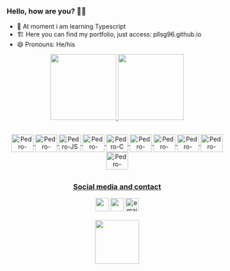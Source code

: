 <h3> Hello, how are you? 👋🤙 </h3>

<ul>
  <li> 🌱 At moment i am learning Typescript </li>
  <li> 🏗️ Here you can find my portfolio, just access: pllsg96.github.io
  <li> 😄 Pronouns: He/his </li>
</ul>

<div align="center">
  <a href="https://github.com/pllsg96">
  <img height="150em" src="https://github-readme-stats.vercel.app/api?username=pllsg96&show_icons=true&theme=vision-friendly-dark&include_all_commits=true&count_private=true">
  <img height="150em" src="https://github-readme-stats.vercel.app/api/top-langs/?username=pllsg96&layout=compact&langs_count=7&theme=vision-friendly-dark">
</div>
  
  ##
  <div align="center">
    <img align="center" alt="Pedro-HTML" height="40px" width="50px" src="https://cdn.jsdelivr.net/gh/devicons/devicon/icons/html5/html5-original.svg">
    <img align="center" alt="Pedro-CSS" height="40px" width="50px" src="https://cdn.jsdelivr.net/gh/devicons/devicon/icons/css3/css3-original.svg">
    <img align="center" alt="Pedro-JS" height="40px" width="50px" src="https://cdn.jsdelivr.net/gh/devicons/devicon/icons/javascript/javascript-original.svg">
    <img align="center" alt="Pedro-React" height="40px" width="50px" src="https://cdn.jsdelivr.net/gh/devicons/devicon/icons/react/react-original.svg">
    <img align="center" alt="Pedro-C" height="40px" width="50px" src="https://cdn.jsdelivr.net/gh/devicons/devicon/icons/c/c-original.svg">
    <img align="center" alt="Pedro-Linux" height="40px" width="50px" src="https://cdn.jsdelivr.net/gh/devicons/devicon/icons/linux/linux-original.svg">
    <img align="center" alt="Pedro-Redux" height="40px" width="50px" src="https://cdn.jsdelivr.net/gh/devicons/devicon/icons/redux/redux-original.svg">
    <img align="center" alt="Pedro-Bootstrap" height="40px" width="50px" src="https://cdn.jsdelivr.net/gh/devicons/devicon/icons/bootstrap/bootstrap-original.svg">
    <img align="center" alt="Pedro-Jest" height="40px" width="50px" src="https://cdn.jsdelivr.net/gh/devicons/devicon/icons/jest/jest-plain.svg">
    <img align="center" alt="Pedro-Typescript" height="40px" width="50px" src="https://cdn.jsdelivr.net/gh/devicons/devicon/icons/typescript/typescript-original.svg">
    
  </div>  
  
  ##
  <div align ="center">
    <h3> Social media and contact </h3>
    <a href="https://www.linkedin.com/in/pllsg96/" target="_blank"> <img height="30px" target="_blank" src="https://img.shields.io/badge/LinkedIn-0077B5?style=for-the-badge&logo=linkedin&logoColor=white"></a>
    <a href="https://www.instagram.com/pedrogz96/" target="_blank"><img height="30px" target="_blank" src="https://img.shields.io/badge/Instagram-E4405F?style=for-the-badge&logo=instagram&logoColor=white"></a>
    <a href = "mailto:pedroluizlsg@gmail.com" target="_blank"><img height="30px" target="_blank" src = "https://img.shields.io/badge/Gmail-D14836?style=for-the-badge&logo=gmail&logoColor=white" alt="email-pedro-button"></a>
    <br><br>
    <img height="100px" src="https://c.tenor.com/t25bzXBi65kAAAAC/workworkwork-typingcat.gif" alt="">
      
  </div>
  
